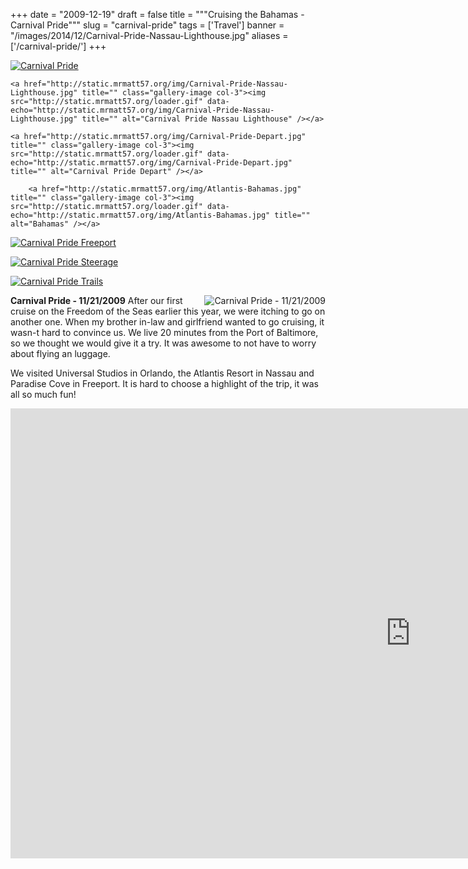
+++
date = "2009-12-19"
draft = false
title = """Cruising the Bahamas - Carnival Pride"""
slug = "carnival-pride"
tags = ['Travel']
banner = "/images/2014/12/Carnival-Pride-Nassau-Lighthouse.jpg"
aliases = ['/carnival-pride/']
+++

<div class="gallery">

<a href="http://static.mrmatt57.org/img/Carnival-Pride-Banner.jpg" title="" class="gallery-image col-1"><img src="http://static.mrmatt57.org/loader.gif" data-echo="http://static.mrmatt57.org/img/Carnival-Pride-Banner.jpg" title="" alt="Carnival Pride" /></a>

	<a href="http://static.mrmatt57.org/img/Carnival-Pride-Nassau-Lighthouse.jpg" title="" class="gallery-image col-3"><img src="http://static.mrmatt57.org/loader.gif" data-echo="http://static.mrmatt57.org/img/Carnival-Pride-Nassau-Lighthouse.jpg" title="" alt="Carnival Pride Nassau Lighthouse" /></a>
    
	<a href="http://static.mrmatt57.org/img/Carnival-Pride-Depart.jpg" title="" class="gallery-image col-3"><img src="http://static.mrmatt57.org/loader.gif" data-echo="http://static.mrmatt57.org/img/Carnival-Pride-Depart.jpg" title="" alt="Carnival Pride Depart" /></a>
    
    	<a href="http://static.mrmatt57.org/img/Atlantis-Bahamas.jpg" title="" class="gallery-image col-3"><img src="http://static.mrmatt57.org/loader.gif" data-echo="http://static.mrmatt57.org/img/Atlantis-Bahamas.jpg" title="" alt="Bahamas" /></a>
        
<a href="http://static.mrmatt57.org/img/Carnival-Pride-Freeport.jpg" title="" class="gallery-image col-3"><img src="http://static.mrmatt57.org/loader.gif" data-echo="http://static.mrmatt57.org/img/Carnival-Pride-Freeport.jpg" title="" alt="Carnival Pride Freeport" /></a>

<a href="http://static.mrmatt57.org/img/Carnival-Pride-Steerage.jpg" title="" class="gallery-image col-3"><img src="http://static.mrmatt57.org/loader.gif" data-echo="http://static.mrmatt57.org/img/Carnival-Pride-Steerage.jpg" title="" alt="Carnival Pride Steerage" /></a>

<a href="http://static.mrmatt57.org/img/Canrival-Pride-Trails.jpg" title="" class="gallery-image col-3"><img src="http://static.mrmatt57.org/loader.gif" data-echo="http://static.mrmatt57.org/img/Canrival-Pride-Trails.jpg" title="" alt="Carnival Pride Trails" /></a>

</div>

<img src="http://static.mrmatt57.org/img/Carnival-Pride-Route.jpg" align="right" alt="Carnival Pride - 11/21/2009">**Carnival Pride - 11/21/2009**
After our first cruise on the Freedom of the Seas earlier this year, we were itching to go on another one. When my brother in-law and girlfriend wanted to go cruising, it wasn-t hard to convince us. We live 20 minutes from the Port of Baltimore, so we thought we would give it a try. It was awesome to not have to worry about flying an luggage.

We visited Universal Studios in Orlando, the Atlantis Resort in Nassau and Paradise Cove in Freeport. It is hard to choose a highlight of the trip, it was all so much fun!

<div class="videoWrapper">
<iframe width="1280" height="720" src="https://www.youtube.com/embed/bHKuOSuwk7U?rel=0&amp;controls=0" frameborder="0" allowfullscreen title="Carnival Pride - Cruise Nov 2009"></iframe>
</div>
